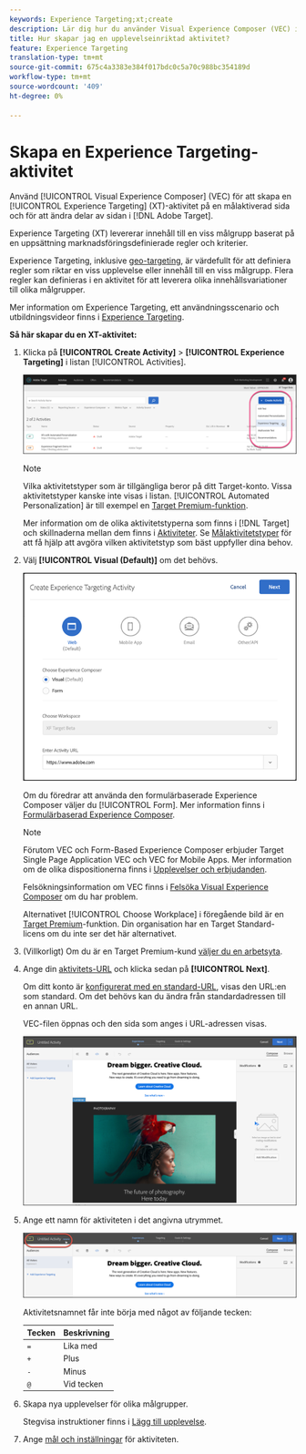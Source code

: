 ```yaml
---
keywords: Experience Targeting;xt;create
description: Lär dig hur du använder Visual Experience Composer (VEC) i Adobe Target för att skapa en Experience Targeting-aktivitet (XT) på en målaktiverad sida.
title: Hur skapar jag en upplevelseinriktad aktivitet?
feature: Experience Targeting
translation-type: tm+mt
source-git-commit: 675c4a3383e384f017bdc0c5a70c988bc354189d
workflow-type: tm+mt
source-wordcount: '409'
ht-degree: 0%

---
```



# Skapa en Experience Targeting-aktivitet

Använd [!UICONTROL Visual Experience Composer] (VEC) för att skapa en [!UICONTROL Experience Targeting] (XT)-aktivitet på en målaktiverad sida och för att ändra delar av sidan i [!DNL Adobe Target].

Experience Targeting (XT) levererar innehåll till en viss målgrupp baserat på en uppsättning marknadsföringsdefinierade regler och kriterier.

Experience Targeting, inklusive [geo-targeting](/help/c-target/c-audiences/c-target-rules/geo.md), är värdefullt för att definiera regler som riktar en viss upplevelse eller innehåll till en viss målgrupp. Flera regler kan definieras i en aktivitet för att leverera olika innehållsvariationer till olika målgrupper.

Mer information om Experience Targeting, ett användningsscenario och utbildningsvideor finns i [Experience Targeting](/help/c-activities/t-experience-target/experience-target.md).

**Så här skapar du en XT-aktivitet:**

1. Klicka på **[!UICONTROL Create Activity]** > **[!UICONTROL Experience Targeting]** i listan [!UICONTROL Activities].

   ![Skapa aktivitet > Experience Targeting](/help/c-activities/t-experience-target/t-xt-create/assets/xt_select-1.png)

   >[!NOTE]
   >
   >Vilka aktivitetstyper som är tillgängliga beror på ditt Target-konto. Vissa aktivitetstyper kanske inte visas i listan. [!UICONTROL Automated Personalization] är till exempel en [Target Premium-funktion](/help/c-intro/intro.md#premium).
   >
   >Mer information om de olika aktivitetstyperna som finns i [!DNL Target] och skillnaderna mellan dem finns i [Aktiviteter](/help/c-activities/activities.md#concept_D317A95A1AB54674BA7AB65C7985BA03). Se [Målaktivitetstyper](/help/c-activities/target-activities-guide.md) för att få hjälp att avgöra vilken aktivitetstyp som bäst uppfyller dina behov.

1. Välj **[!UICONTROL Visual (Default)]** om det behövs.

   ![Dialogrutan Skapa aktivitet för mål för upplevelse](/help/c-activities/t-experience-target/t-xt-create/assets/form_url-new.png)

   Om du föredrar att använda den formulärbaserade Experience Composer väljer du [!UICONTROL Form]. Mer information finns i [Formulärbaserad Experience Composer](/help/c-experiences/form-experience-composer.md).

   >[!NOTE]
   >
   >Förutom VEC och Form-Based Experience Composer erbjuder Target Single Page Application VEC och VEC for Mobile Apps. Mer information om de olika dispositionerna finns i [Upplevelser och erbjudanden](/help/c-experiences/experiences.md).
   >
   >Felsökningsinformation om VEC finns i [Felsöka Visual Experience Composer](/help/c-experiences/c-visual-experience-composer/r-troubleshoot-composer/troubleshoot-composer.md) om du har problem.
   >
   >Alternativet [!UICONTROL Choose Workplace] i föregående bild är en [Target Premium](/help/c-intro/intro.md)-funktion. Din organisation har en Target Standard-licens om du inte ser det här alternativet.

1. (Villkorligt) Om du är en Target Premium-kund [väljer du en arbetsyta](/help/administrating-target/c-user-management/property-channel/property-channel.md).

1. Ange din [aktivitets-URL](/help/c-activities/t-experience-target/t-xt-create/xt-activity-url.md#concept_D28549AAA0A14E3BB5F05F32BE8ABC90) och klicka sedan på **[!UICONTROL Next]**.

   Om ditt konto är [konfigurerat med en standard-URL](/help/administrating-target/visual-experience-composer-set-up.md), visas den URL:en som standard. Om det behövs kan du ändra från standardadressen till en annan URL.

   VEC-filen öppnas och den sida som anges i URL-adressen visas.

   ![Upplevelseanpassad aktivitet inom VEC](/help/c-activities/t-experience-target/t-xt-create/assets/xt-in-vec.png)

1. Ange ett namn för aktiviteten i det angivna utrymmet.

   ![Namnfält](/help/c-activities/t-experience-target/t-xt-create/assets/xt_name-new.png)

   Aktivitetsnamnet får inte börja med något av följande tecken:

   | Tecken | Beskrivning |
   |--- |--- |
   | `=` | Lika med |
   | `+` | Plus |
   | `-` | Minus |
   | `@` | Vid tecken |

1. Skapa nya upplevelser för olika målgrupper.

   Stegvisa instruktioner finns i [Lägg till upplevelse](/help/c-activities/t-experience-target/t-xt-create/xt-add-experience.md).

1. Ange [mål och inställningar](/help/c-activities/t-experience-target/t-xt-create/xt-goals-and-settings.md#reference_B25389FD6F3A4989801E740364B089CC) för aktiviteten.